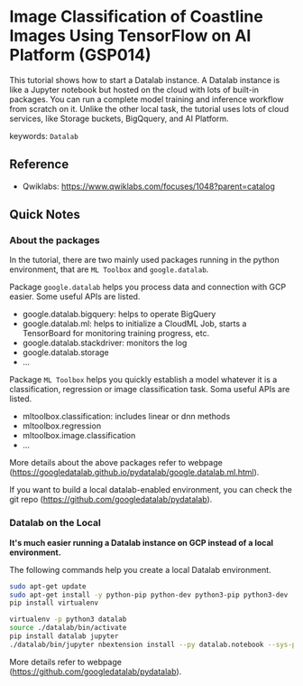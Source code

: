 # Image Classification of Coastline Images Using TensorFlow on AI Platform (GSP014)



This tutorial shows how to start a Datalab instance. A Datalab instance is like a Jupyter notebook but hosted on the cloud with lots of built-in packages. You can run a complete model training and inference workflow from scratch on it. Unlike the other local task, the tutorial uses lots of cloud services, like Storage buckets, BigQquery, and AI Platform. 



keywords: `Datalab`



## Reference

* Qwiklabs: https://www.qwiklabs.com/focuses/1048?parent=catalog



## Quick Notes



### About the packages

In the tutorial, there are two mainly used packages running in the python environment, that are `ML Toolbox` and `google.datalab`.

Package `google.datalab` helps you process data and connection with GCP easier. Some useful APIs are listed.
* google.datalab.bigquery: helps to operate BigQuery
* google.datalab.ml: helps to initialize a CloudML Job, starts a TensorBoard for monitoring training progress, etc.
* google.datalab.stackdriver: monitors the log
* google.datalab.storage
* ...

Package `ML Toolbox` helps you quickly establish a model whatever it is a classification, regression or image classification task. Soma useful APIs are listed.
* mltoolbox.classification: includes linear or dnn methods
* mltoolbox.regression
* mltoolbox.image.classification
* ...

More details about the above packages refer to webpage (https://googledatalab.github.io/pydatalab/google.datalab.ml.html).

If you want to build a local datalab-enabled environment, you can check the git repo (https://github.com/googledatalab/pydatalab).





### Datalab on the Local

**It's much easier running a Datalab instance on GCP instead of a local environment.** 

The following commands help you create a local Datalab environment.
```sh
sudo apt-get update
sudo apt-get install -y python-pip python-dev python3-pip python3-dev
pip install virtualenv

virtualenv -p python3 datalab
source ./datalab/bin/activate
pip install datalab jupyter
./datalab/bin/jupyter nbextension install --py datalab.notebook --sys-prefix
```

More details refer to webpage (https://github.com/googledatalab/pydatalab).